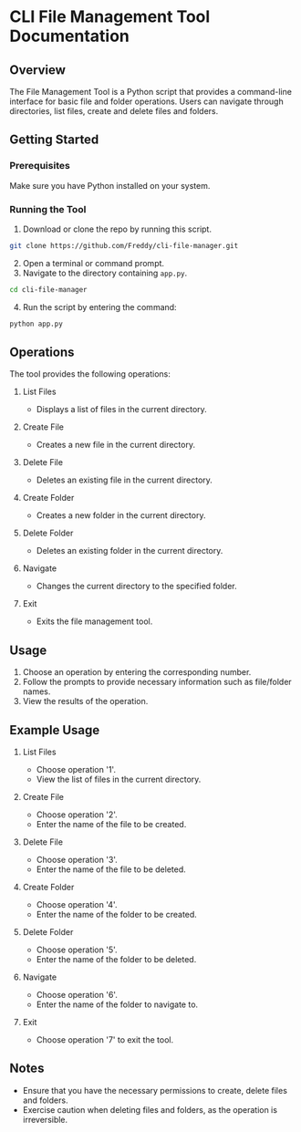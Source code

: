 CLI File Management Tool Documentation
==================================

Overview
--------

The File Management Tool is a Python script that provides a command-line interface for basic file and folder operations. Users can navigate through directories, list files, create and delete files and folders.

Getting Started
---------------

### Prerequisites

Make sure you have Python installed on your system.

### Running the Tool

1.  Download or clone the repo by running this script.
```bash
git clone https://github.com/Freddy/cli-file-manager.git
```
2.  Open a terminal or command prompt.
3.  Navigate to the directory containing `app.py`.
```bash
cd cli-file-manager
```
4.  Run the script by entering the command: 
```bash
python app.py
```

Operations
----------

The tool provides the following operations:

1.  List Files

    -   Displays a list of files in the current directory.
2.  Create File

    -   Creates a new file in the current directory.
3.  Delete File

    -   Deletes an existing file in the current directory.
4.  Create Folder

    -   Creates a new folder in the current directory.
5.  Delete Folder

    -   Deletes an existing folder in the current directory.
6.  Navigate

    -   Changes the current directory to the specified folder.
7.  Exit

    -   Exits the file management tool.

Usage
-----

1.  Choose an operation by entering the corresponding number.
2.  Follow the prompts to provide necessary information such as file/folder names.
3.  View the results of the operation.

Example Usage
-------------

1.  List Files

    -   Choose operation '1'.
    -   View the list of files in the current directory.
2.  Create File

    -   Choose operation '2'.
    -   Enter the name of the file to be created.
3.  Delete File

    -   Choose operation '3'.
    -   Enter the name of the file to be deleted.
4.  Create Folder

    -   Choose operation '4'.
    -   Enter the name of the folder to be created.
5.  Delete Folder

    -   Choose operation '5'.
    -   Enter the name of the folder to be deleted.
6.  Navigate

    -   Choose operation '6'.
    -   Enter the name of the folder to navigate to.
7.  Exit

    -   Choose operation '7' to exit the tool.

Notes
-----

-   Ensure that you have the necessary permissions to create, delete files and folders.
-   Exercise caution when deleting files and folders, as the operation is irreversible.